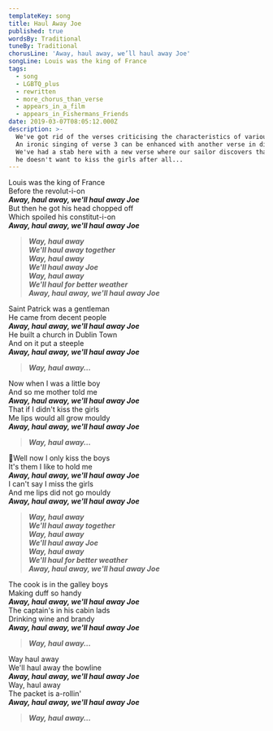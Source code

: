```yaml
---
templateKey: song
title: Haul Away Joe
published: true
wordsBy: Traditional
tuneBy: Traditional
chorusLine: 'Away, haul away, we’ll haul away Joe'
songLine: Louis was the king of France
tags:
  - song
  - LGBTQ_plus
  - rewritten
  - more_chorus_than_verse
  - appears_in_a_film
  - appears_in_Fishermans_Friends
date: 2019-03-07T08:05:12.000Z
description: >-
  We've got rid of the verses criticising the characteristics of various women!
  An ironic singing of verse 3 can be enhanced with another verse in dialogue.
  We've had a stab here with a new verse where our sailor discovers that maybe
  he doesn't want to kiss the girls after all...
---
```

Louis was the king of France\
Before the revolut-i-on\
***Away, haul away, we'll haul away Joe***\
But then he got his head chopped off\
Which spoiled his constitut-i-on\
***Away, haul away, we'll haul away Joe***

> ***Way, haul away\
We'll haul away together\
Way, haul away\
We'll haul away Joe\
Way, haul away\
We'll haul for better weather\
Away, haul away, we'll haul away Joe***

Saint Patrick was a gentleman\
He came from decent people\
***Away, haul away, we'll haul away Joe***\
He built a church in Dublin Town\
And on it put a steeple\
***Away, haul away, we'll haul away Joe***

> ***Way, haul away...***

Now when I was a little boy\
And so me mother told me\
***Away, haul away, we'll haul away Joe***\
That if I didn't kiss the girls\
Me lips would all grow mouldy\
***Away, haul away, we'll haul away Joe***

> ***Way, haul away...***
> 
🔷Well now I only kiss the boys\
It's them I like to hold me\
***Away, haul away, we'll haul away Joe***\
I can't say I miss the girls\
And me lips did not go mouldy\
***Away, haul away, we'll haul away Joe***

> ***Way, haul away\
We'll haul away together\
Way, haul away\
We'll haul away Joe\
Way, haul away\
We'll haul for better weather\
Away, haul away, we'll haul away Joe***

The cook is in the galley boys\
Making duff so handy\
***Away, haul away, we'll haul away Joe***\
The captain's in his cabin lads\
Drinking wine and brandy\
***Away, haul away, we'll haul away Joe***

> ***Way, haul away...***

Way haul away\
We'll haul away the bowline\
***Away, haul away, we'll haul away Joe***\
Way, haul away\
The packet is a-rollin'\
***Away, haul away, we'll haul away Joe***

> ***Way, haul away...***
